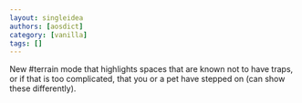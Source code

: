 ```yaml
---
layout: singleidea
authors: [aosdict]
category: [vanilla]
tags: []
---
```

New #terrain mode that highlights spaces that are known not to have traps, or if that is too complicated, that you or a pet have stepped on (can show these differently).
